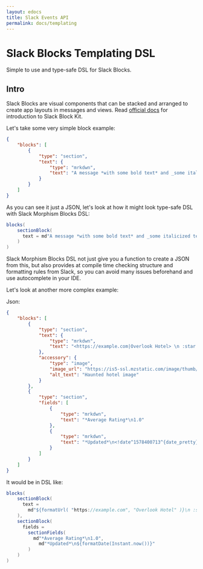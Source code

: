 ```yaml
---
layout: edocs
title: Slack Events API
permalink: docs/templating
---
```

# Slack Blocks Templating DSL
Simple to use and type-safe DSL for Slack Blocks.

## Intro
Slack Blocks are visual components that can be stacked and arranged to create app layouts in messages and views. 
Read [official docs](https://api.slack.com/block-kit/building) for introduction to Slack Block Kit.
             
Let's take some very simple block example:

```json
{
	"blocks": [
		{
			"type": "section",
			"text": {
				"type": "mrkdwn",
				"text": "A message *with some bold text* and _some italicized text_."
			}
		}
	]
}
```
As you can see it just a JSON, let's look at how it might look type-safe DSL with Slack Morphism Blocks DSL:

```scala
blocks(
    sectionBlock(
      text = md"A message *with some bold text* and _some italicized text_."
    )
)
```

Slack Morphism Blocks DSL not just give you a function to create a JSON from this, but also provides 
at compile time checking structure and formatting rules from Slack, so you can avoid many issues beforehand
and use autocomplete in your IDE.

Let's look at another more complex example:

Json:
```json
{
	"blocks": [
		{
			"type": "section",
			"text": {
				"type": "mrkdwn",
				"text": "<https://example.com|Overlook Hotel> \n :star: \n Doors had too many axe holes, guest in room 237 was far too rowdy, whole place felt stuck in the 1920s."
			},
			"accessory": {
				"type": "image",
				"image_url": "https://is5-ssl.mzstatic.com/image/thumb/Purple3/v4/d3/72/5c/d3725c8f-c642-5d69-1904-aa36e4297885/source/256x256bb.jpg",
				"alt_text": "Haunted hotel image"
			}
		},
		{
			"type": "section",
			"fields": [
				{
					"type": "mrkdwn",
					"text": "*Average Rating*\n1.0"
				},
                {
                    "type": "mrkdwn",
                    "text": "*Updated*\n<!date^1578400713^{date_pretty}|07 Jan 2020 12:38:33 GMT>"
                }
			]
		}
	]
}
```

It would be in DSL like:

```scala
blocks(
    sectionBlock(
      text =
        md"${formatUrl( "https://example.com", "Overlook Hotel" )}\n :star: \n Doors had too many axe holes, guest in room 237 was far too rowdy, whole place felt stuck in the 1920s."
    ),
    sectionBlock(
      fields =
        sectionFields(
          md"*Average Rating*\n1.0",
            md"*Updated*\n${formatDate(Instant.now())}"
        )
    )
)
```
